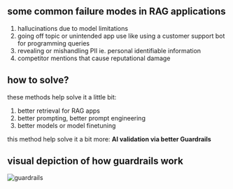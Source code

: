 ## some common failure modes in RAG applications

1. hallucinations due to model limitations
2. going off topic or unintended app use like using a customer support bot for programming queries
3. revealing or mishandling PII ie. personal identifiable information
4. competitor mentions that cause reputational damage

## how to solve?

these methods help solve it a little bit: 

1. better retrieval for RAG apps
2. better prompting, better prompt engineering
3. better models or model finetuning


this method help solve it a bit more: **AI validation via better Guardrails**

## visual depiction of how guardrails work
![guardrails](https://github.com/user-attachments/assets/e0e3de15-ddee-4fce-8a80-8f6ae75ff6b4)

